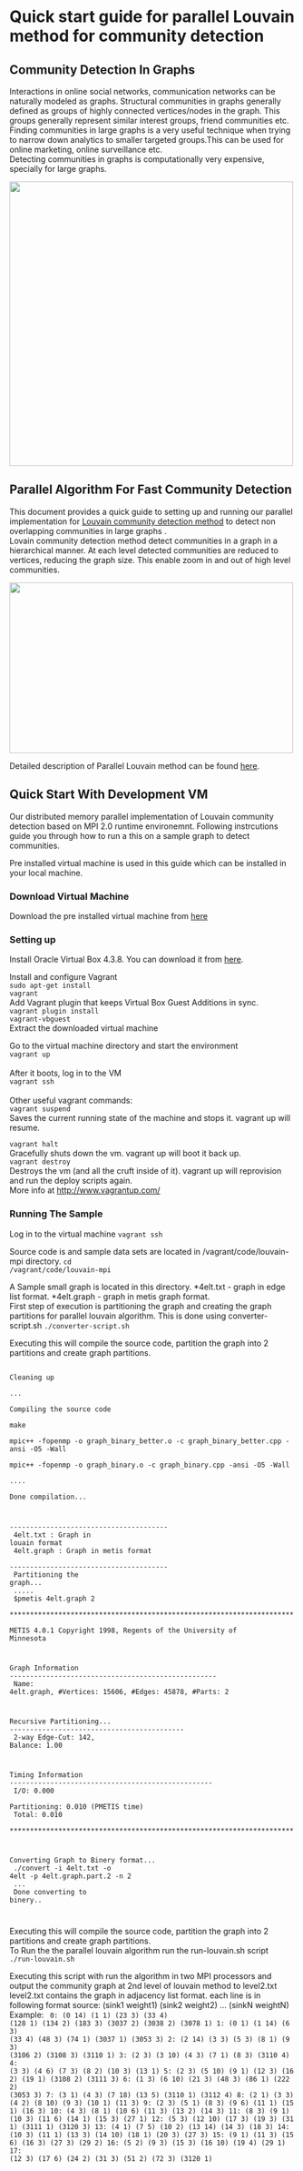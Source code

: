 <H1>Quick start guide for parallel Louvain method for community detection</H1>

<H2>Community Detection In Graphs</H2>
<p>
Interactions in online social networks, communication networks can be naturally modeled as graphs. Structural communities in graphs generally defined as groups of highly connected vertices/nodes in the graph. This groups generally represent similar interest groups, friend communities etc.  
<br>
Finding communities in large graphs is a very useful technique when trying to narrow down analytics to smaller targeted groups.This can be used for online marketing, online surveillance etc. 
<br>
Detecting communities in graphs is computationally very expensive, specially for large graphs.
</p>

<img src="http://farm8.staticflickr.com/7100/7046439385_b83413587a_b.jpg" height="500" width="500"/>

<H2>Parallel Algorithm For Fast Community Detection</H2>
<p>
This document provides a quick guide to setting up and running our parallel implementation for <a href="https://sites.google.com/site/findcommunities/">Louvain community detection method</a> to detect non overlapping communities in large graphs . 
<br>
Lovain community detection method detect communities in a graph in a hierarchical manner. At each level detected communities are reduced to vertices, reducing the graph size. This enable zoom in and out of high level communities. 
</p>

<img src="https://sites.google.com/site/findcommunities/pol.jpg" height="300" width="500"/>
<p>Detailed description of Parallel Louvain method can be found <a href="https://xd-web-proxy.data-tactics-corp.com/wiki/display/ANL/GoFFish+Subgraph+Oriented+Graph+Analytics+Experiments">here</a>.</p>

<H2>Quick Start With Development VM</H2>

Our distributed memory parallel implementation of Louvain community detection based on MPI 2.0 runtime environemnt. Following instrcutions guide you through how to run a this on a sample graph to detect communities.

Pre installed virtual machine is used in this guide which can be installed in your local machine. 

<H3>Download Virtual Machine</H3>
<p> Download the pre installed virtual machine from <a href="http://losangeles.usc.edu/usc-cloud/goffish/parallel-louvain-mpi.zip">here</a>
</p>

<H3>Setting up</H3>
<p>
Install Oracle Virtual Box 4.3.8. You can download it from <a href="https://www.virtualbox.org/wiki/Download_Old_Builds_4_3">here</a>.

Install and configure Vagrant<br>
<code>sudo apt-get install vagrant</code>
<br>
Add Vagrant plugin that keeps Virtual Box Guest Additions in sync.<br>
<code>vagrant plugin install vagrant-vbguest</code>
<br>
Extract the downloaded virtual machine<br>

Go to the virtual machine directory and start the environment<br>
<code>vagrant up</code><br>
<br>
After it boots, log in to the VM<br>
<code>vagrant ssh</code><br>
<br>
Other useful vagrant commands:<br>
<code>vagrant suspend</code><br>
Saves the current running state of the machine and stops it. vagrant up will resume.

<code>vagrant halt</code><br>
Gracefully shuts down the vm. vagrant up will boot it back up.
<br>
<code>vagrant destroy</code>
<br>
Destroys the vm (and all the cruft inside of it). vagrant up will reprovision and run the deploy scripts again.
<br>
More info at http://www.vagrantup.com/
</p>

<H3>Running The Sample</H3>
<p>
Log in to the virtual machine
<code>vagrant ssh</code><br>

Source code is and sample data sets are located in /vagrant/code/louvain-mpi directory.
<code>cd /vagrant/code/louvain-mpi</code><br>

A Sample small graph is located in this directory.
*4elt.txt - graph in edge list format. 
*4elt.graph - graph in metis graph format. 
<br>
First step of execution is partitioning the graph and creating the graph partitions for parallel louvain algorithm. This is done using converter-script.sh
<code>./converter-script.sh</code><br>

Executing this will compile the source code, partition the graph into 2 partitions and create graph partitions.

<code>
Cleaning up<br>
...<br>
Compiling the source code<br>
make<br>
mpic++ -fopenmp -o graph_binary_better.o -c graph_binary_better.cpp -ansi -O5 -Wall<br>
mpic++ -fopenmp -o graph_binary.o -c graph_binary.cpp -ansi -O5 -Wall<br>
....<br>
Done compilation...<br>

---------------------------------------<br>
4elt.txt : Graph in louain format<br>
4elt.graph : Graph in metis format<br>
---------------------------------------<br>
Partitioning the graph...<br>
.....<br>
$pmetis 4elt.graph 2<br>
**********************************************************************<br>
  METIS 4.0.1 Copyright 1998, Regents of the University of Minnesota<br>

Graph Information ---------------------------------------------------<br>
  Name: 4elt.graph, #Vertices: 15606, #Edges: 45878, #Parts: 2<br>

Recursive Partitioning... -------------------------------------------<br>
  2-way Edge-Cut:     142, Balance:  1.00 <br>

Timing Information --------------------------------------------------<br>
  I/O:          		   0.000<br>
  Partitioning: 		   0.010   (PMETIS time)<br>
  Total:        		   0.010<br>
**********************************************************************<br>

Converting Graph to Binery format...<br>
./convert -i 4elt.txt -o 4elt -p 4elt.graph.part.2 -n 2
<br>
...<br>
Done converting to binery..<br>

</code>

Executing this will compile the source code, partition the graph into 2 partitions and create graph partitions.<br>
To Run the the parallel louvain algorithm run the run-louvain.sh script <br>
<code>./run-louvain.sh</code>

Executing this script with run the algorithm in two MPI processors and output the community graph at 2nd level of louvain method to level2.txt 
<br>
level2.txt contains the graph in adjacency list format.
each line is in following format
source: (sink1 weight1) (sink2 weight2) … (sinkN weightN)
<br>
Example:
<code>
0: (0 14) (1 1) (23 3) (33 4) (128 1) (134 2) (183 3) (3037 2) (3038 2) (3078 1)
1: (0 1) (1 14) (6 3) (33 4) (48 3) (74 1) (3037 1) (3053 3)
2: (2 14) (3 3) (5 3) (8 1) (9 3) (3106 2) (3108 3) (3110 1)
3: (2 3) (3 10) (4 3) (7 1) (8 3) (3110 4)
4: (3 3) (4 6) (7 3) (8 2) (10 3) (13 1)
5: (2 3) (5 10) (9 1) (12 3) (16 2) (19 1) (3108 2) (3111 3)
6: (1 3) (6 10) (21 3) (48 3) (86 1) (222 2) (3053 3)
7: (3 1) (4 3) (7 18) (13 5) (3110 1) (3112 4)
8: (2 1) (3 3) (4 2) (8 10) (9 3) (10 1) (11 3)
9: (2 3) (5 1) (8 3) (9 6) (11 1) (15 1) (16 3)
10: (4 3) (8 1) (10 6) (11 3) (13 2) (14 3)
11: (8 3) (9 1) (10 3) (11 6) (14 1) (15 3) (27 1)
12: (5 3) (12 10) (17 3) (19 3) (31 1) (3111 1) (3120 3)
13: (4 1) (7 5) (10 2) (13 14) (14 3) (18 3)
14: (10 3) (11 1) (13 3) (14 10) (18 1) (20 3) (27 3)
15: (9 1) (11 3) (15 6) (16 3) (27 3) (29 2)
16: (5 2) (9 3) (15 3) (16 10) (19 4) (29 1)
17: (12 3) (17 6) (24 2) (31 3) (51 2) (72 3) (3120 1)
</code>

</p>

